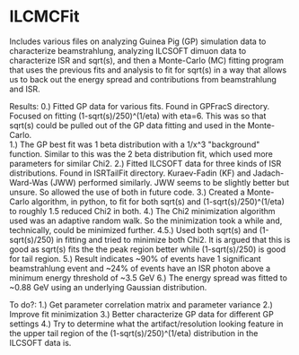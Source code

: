 # ILCMCFit
Includes various files on analyzing Guinea Pig (GP) simulation data to characterize beamstrahlung, analyzing ILCSOFT dimuon data to characterize ISR and sqrt(s), and then a Monte-Carlo (MC) fitting program that uses the previous fits and analysis to fit for sqrt(s) in a way that allows us to back out the energy spread and contributions from beamstrahlung and ISR.

Results:
0.) Fitted GP data for various fits. Found in GPFracS directory. Focused on fitting (1-sqrt(s)/250)^(1/eta) with eta=6. This was so that sqrt(s) could be pulled out of the GP data fitting and used in the Monte-Carlo. <br />
1.) The GP best fit was 1 beta distribution with a 1/x^3 "background" function. Similar to this was the 2 beta distribution fit, which used more parameters for similar Chi2.
2.) Fitted ILCSOFT data for three kinds of ISR distributions. Found in ISRTailFit directory. Kuraev-Fadin (KF) and Jadach-Ward-Was (JWW) performed similarly. JWW seems to be slightly better but unsure. So allowed the use of both in future code.
3.) Created a Monte-Carlo algorithm, in python, to fit for both sqrt(s) and (1-sqrt(s)/250)^(1/eta) to roughly 1.5 reduced Chi2 in both.
4.) The Chi2 minimization algorithm used was an adaptive random walk. So the minimization took a while and, technically, could be minimized further.
4.5.) Used both sqrt(s) and (1-sqrt(s)/250) in fitting and tried to minimize both Chi2. It is argued that this is good as sqrt(s) fits the the peak region better while (1-sqrt(s)/250) is good for tail region.
5.) Result indicates ~90% of events have 1 significant beamstrahlung event and ~24% of events have an ISR photon above a minimum energy threshold of ~3.5 GeV
6.) The energy spread was fitted to ~0.88 GeV using an underlying Gaussian distribution.

To do?:
1.) Get parameter correlation matrix and parameter variance
2.) Improve fit minimization
3.) Better characterize GP data for different GP settings
4.) Try to determine what the artifact/resolution looking feature in the upper tail region of the (1-sqrt(s)/250)^(1/eta) distribution in the ILCSOFT data is.
